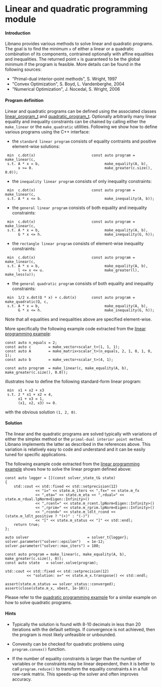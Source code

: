 # Linear and quadratic programming module


#### Introduction

Libnano provides various methods to solve linear and quadratic programs. The goal is to find the minimum `x` of either a linear or a quadratic combination of its components, contrained optionally with affine equalities and inequalities. The returned point `x` is guaranteed to be the global minimum if the program is feasible. More details can be found in the following sources:


* "Primal-dual interior-point methods", S. Wright, 1997
* "Convex Optimization", S. Boyd, L. Vandenberghe, 2004
* "Numerical Optimization", J. Nocedal, S. Wright, 2006


#### Program definition

Linear and quadratic programs can be defined using the associated classes [linear_program_t](../include/nano/program/linear.h) and [quadratic_program_t](../include/nano/program/quadratic.h). Optionally arbitrarily many linear equality and inequality constraints can be chained by calling either the `make_linear` or the `make_quadratic` utilities. Following we show how to define various programs using the C++ interface:

* the `standard linear program` consists of equality contraints and positive element-wise solutions:
```
 min  c.dot(x)                          const auto program = make_linear(c,
 s.t. A * x = b,                              make_equality(A, b),
      x >= 0.                                 make_greater(c.size(), 0.0));
```

* the `inequality linear program` consists of only inequality constraints:
```
 min  c.dot(x)                          const auto program = make_linear(c,
 s.t. A * x <= b.                             make_inequality(A, b));
```

* the `general linear program` consists of both equality and inequality constraints:
```
 min  c.dot(x)                          const auto program = make_linear(c,
 s.t. A * x = b,                              make_equality(A, b),
      G * x <= h.                             make_inequality(G, h));
```

* the `rectangle linear program` consists of element-wise inequality constraints:
```
 min  c.dot(x)                          const auto program = make_linear(c,
 s.t. A * x = b,                              make_equality(A, b),
      l <= x <= u.                            make_greater(l), make_less(u));
```

* the `general quadratic program` consists of both equality and inequality constraints:
```
 min  1/2 x.dot(Q * x) + c.dot(x)       const auto program = make_quadratic(Q, c,
 s.t. A * x = b,                              make_equality(A, b),
      G * x <= h.                             make_inequality(G, h));
```
Note that all equalities and inequalities above are specified element-wise.


More specifically the following example code extracted from the [linear programming example](../example/src/linprog.cpp):
```
const auto n_equals = 2;
const auto c        = make_vector<scalar_t>(1, 1, 1);
const auto A        = make_matrix<scalar_t>(n_equals, 2, 1, 0, 1, 0, 1);
const auto b        = make_vector<scalar_t>(4, 1);

const auto program  = make_linear(c, make_equality(A, b), make_greater(c.size(), 0.0));
```
illustrates how to define the following standard-form linear program:
```
 min  x1 + x2 + x3
 s.t. 2 * x1 + x2 = 4,
      x1 + x3 = 1,
      (x1, x2, x3) >= 0.
```
with the obvious solution `(1, 2, 0)`.


#### Solution

The linear and the quadratic programs are solved typically with variations of either the simplex method or the `primal-dual interior point method`. Libnano implements the latter as described in the references above. This variation is relatively easy to code and understand and it can be easily tuned for specific applications.

The following example code extracted from the [linear programming example](../example/src/linprog.cpp) shows how to solve the linear program defined above:
```
const auto logger = [](const solver_state_t& state)
{
    std::cout << std::fixed << std::setprecision(12)
              << "i=" << state.m_iters << ",fx=" << state.m_fx
              << ",eta=" << state.m_eta << ",rdual=" << state.m_rdual.lpNorm<Eigen::Infinity>()
              << ",rcent=" << state.m_rcent.lpNorm<Eigen::Infinity>()
              << ",rprim=" << state.m_rprim.lpNorm<Eigen::Infinity>()
              << ",rcond=" << state.m_ldlt_rcond << (state.m_ldlt_positive ? "(+)" : "(-)")
              << "[" << state.m_status << "]" << std::endl;
    return true;
};

auto solver                           = solver_t{logger};
solver.parameter("solver::epsilon")   = 1e-12;
solver.parameter("solver::max_iters") = 100;

const auto program = make_linear(c, make_equality(A, b), make_greater(c.size(), 0));
const auto state   = solver.solve(program);

std::cout << std::fixed << std::setprecision(12)
          << "solution: x=" << state.m_x.transpose() << std::endl;

assert(state.m_status == solver_status::converged);
assert(close(state.m_x, xbest, 1e-10));
```

Please refer to the [quadratic programming example](../example/src/quadprog.cpp) for a similar example on how to solve quadratic programs.


#### Hints

* Typically the solution is found with 8-10 decimals in less than 20 iterations with the default settings. If convergence is not achieved, then the program is most likely unfeasible or unbounded.

* Convexity can be checked for quadratic problems using `program.convex()` function.

* If the number of equality constraints is larger than the number of variables or the constraints may be linear dependent, then it is better to call `program.reduce()` to transform the equality constraints `A` in a full row-rank matrix. This speeds-up the solver and often improves accuracy.
